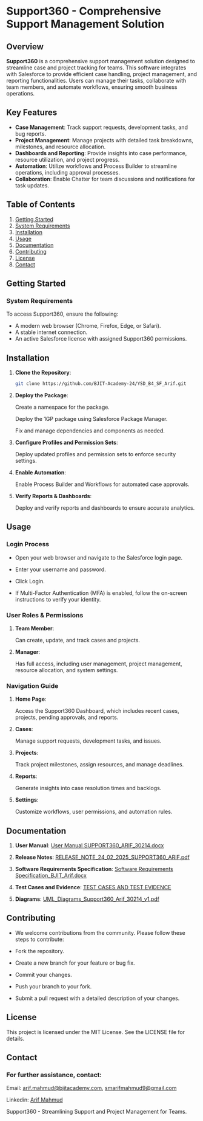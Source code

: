 # Support360 - Comprehensive Support Management Solution

## Overview

**Support360** is a comprehensive support management solution designed to streamline case and project tracking for teams. This software integrates with Salesforce to provide efficient case handling, project management, and reporting functionalities. Users can manage their tasks, collaborate with team members, and automate workflows, ensuring smooth business operations.

## Key Features

- **Case Management**: Track support requests, development tasks, and bug reports.
- **Project Management**: Manage projects with detailed task breakdowns, milestones, and resource allocation.
- **Dashboards and Reporting**: Provide insights into case performance, resource utilization, and project progress.
- **Automation**: Utilize workflows and Process Builder to streamline operations, including approval processes.
- **Collaboration**: Enable Chatter for team discussions and notifications for task updates.

## Table of Contents

1. [Getting Started](#getting-started)
2. [System Requirements](#system-requirements)
3. [Installation](#installation)
4. [Usage](#usage)
5. [Documentation](#documentation)
6. [Contributing](#contributing)
7. [License](#license)
8. [Contact](#contact)

## Getting Started

### System Requirements

To access Support360, ensure the following:

- A modern web browser (Chrome, Firefox, Edge, or Safari).
- A stable internet connection.
- An active Salesforce license with assigned Support360 permissions.

## Installation

1. **Clone the Repository**:
   ```bash
   git clone https://github.com/BJIT-Academy-24/YSD_B4_SF_Arif.git
   ```
2. **Deploy the Package**:

	Create a namespace for the package.

	Deploy the 1GP package using Salesforce Package Manager.

	Fix and manage dependencies and components as needed.

3.	**Configure Profiles and Permission Sets**:

	Deploy updated profiles and permission sets to enforce security settings.

4.	**Enable Automation**:

    Enable Process Builder and Workflows for automated case approvals.

5. **Verify Reports & Dashboards**:

    Deploy and verify reports and dashboards to ensure accurate analytics.

## Usage
### Login Process
- Open your web browser and navigate to the Salesforce login page.

- Enter your username and password.

- Click Login.

- If Multi-Factor Authentication (MFA) is enabled, follow the on-screen instructions to verify your identity.

### User Roles & Permissions
1. **Team Member**: 
    
    Can create, update, and track cases and projects.

2. **Manager**: 
    
    Has full access, including user management, project management, resource allocation, 
    and system settings.

### Navigation Guide
1. **Home Page**: 

    Access the Support360 Dashboard, which includes recent cases, projects, pending 
    approvals, and reports.

2. **Cases**: 

    Manage support requests, development tasks, and issues.

3. **Projects**: 

    Track project milestones, assign resources, and manage deadlines.

4. **Reports**: 

    Generate insights into case resolution times and backlogs.

5. **Settings**: 

    Customize workflows, user permissions, and automation rules.

## Documentation
1. **User Manual**: [User Manual SUPPORT360_ARIF_30214.docx](24_02_2025_SUPPORT360_ARIF_30214/SUPPORT360_ARIF_30214.docx)

2. **Release Notes**: [RELEASE_NOTE_24_02_2025_SUPPORT360_ARIF.pdf](24_02_2025_SUPPORT360_ARIF_30214/RELEASE_NOTE_24_02_2025_SUPPORT360_ARIF.pdf)

3. **Software Requirements Specification**: [Software Requirements Specification_BJIT_Arif.docx](24_02_2025_SUPPORT360_ARIF_30214/Software_Requirements_Specification_BJIT_Arif.docx)

4. **Test Cases and Evidence**: [TEST CASES AND TEST EVIDENCE](24_02_2025_SUPPORT360_ARIF_30214/TEST_CASES_AND_TEST_EVIDENCE_DOCUMENT_24_02_2035_SUPPORT360_ARIF.docx) 

5. **Diagrams**: [UML_Diagrams_Support360_Arif_30214_v1.pdf](24_02_2025_SUPPORT360_ARIF_30214/UML_Diagrams_Support360_Arif_30214_v1.pdf)

## Contributing
- We welcome contributions from the community. Please follow these steps to contribute:

- Fork the repository.

- Create a new branch for your feature or bug fix.

- Commit your changes.

- Push your branch to your fork.

- Submit a pull request with a detailed description of your changes.

## License
This project is licensed under the MIT License. See the LICENSE file for details.

## Contact
### For further assistance, contact:

Email: arif.mahmud@bjitacademy.com, smarifmahmud9@gmail.com

Linkedin: [Arif Mahmud](https://www.linkedin.com/in/arif-mahmud-abb628167/)

Support360 - Streamlining Support and Project Management for Teams.